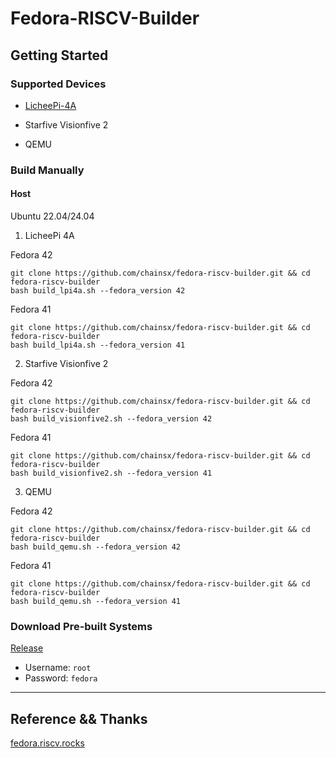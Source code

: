 # Fedora-RISCV-Builder

## Getting Started

### Supported Devices

* [LicheePi-4A](./doc/install-guild-licheepi4a.md)

* Starfive Visionfive 2

* QEMU

### Build Manually

#### Host

Ubuntu 22.04/24.04

1.  LicheePi 4A

Fedora 42

```
git clone https://github.com/chainsx/fedora-riscv-builder.git && cd fedora-riscv-builder
bash build_lpi4a.sh --fedora_version 42
```

Fedora 41

```
git clone https://github.com/chainsx/fedora-riscv-builder.git && cd fedora-riscv-builder
bash build_lpi4a.sh --fedora_version 41
```

2.  Starfive Visionfive 2

Fedora 42

```
git clone https://github.com/chainsx/fedora-riscv-builder.git && cd fedora-riscv-builder
bash build_visionfive2.sh --fedora_version 42
```

Fedora 41

```
git clone https://github.com/chainsx/fedora-riscv-builder.git && cd fedora-riscv-builder
bash build_visionfive2.sh --fedora_version 41
```

3.  QEMU

Fedora 42

```
git clone https://github.com/chainsx/fedora-riscv-builder.git && cd fedora-riscv-builder
bash build_qemu.sh --fedora_version 42
```

Fedora 41

```
git clone https://github.com/chainsx/fedora-riscv-builder.git && cd fedora-riscv-builder
bash build_qemu.sh --fedora_version 41
```

### Download Pre-built Systems

[Release](https://github.com/chainsx/fedora-riscv-builder/releases)

* Username: `root`
* Password: `fedora`

----

## Reference && Thanks

[fedora.riscv.rocks](http://fedora.riscv.rocks)

